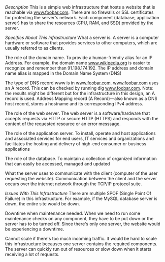 *Description*
This is a simple web infrastructure that hosts a website that is reachable via www.foobar.com. There are no firewalls or SSL certificates for protecting the server's network. Each component (database, application server) has to share the resources (CPU, RAM, and SSD) provided by the server.

*Specifics About This Infrastructure*
What a server is.
A server is a computer hardware or software that provides services to other computers, which are usually referred to as clients.

The role of the domain name.
To provide a human-friendly alias for an IP Address. For example, the domain name www.wikipedia.org is easier to recognize and remember than 91.198.174.192. The IP address and domain name alias is mapped in the Domain Name System (DNS)

The type of DNS record www is in www.foobar.com.
www.foobar.com uses an A record. This can be checked by running dig www.foobar.com.
Note: the results might be different but for the infrastructure in this design, an A record is used.
Address Mapping record (A Record)—also known as a DNS host record, stores a hostname and its corresponding IPv4 address.

The role of the web server.
The web server is a software/hardware that accepts requests via HTTP or secure HTTP (HTTPS) and responds with the content of the requested resource or an error messsage.

The role of the application server.
To install, operate and host applications and associated services for end users, IT services and organizations and facilitates the hosting and delivery of high-end consumer or business applications

The role of the database.
To maintain a collection of organized information that can easily be accessed, managed and updated

What the server uses to communicate with the client (computer of the user requesting the website).
Communication between the client and the server occurs over the internet network through the TCP/IP protocol suite.

*Issues With This Infrastructure*
There are multiple SPOF (Single Point Of Failure) in this infrastructure.
For example, if the MySQL database server is down, the entire site would be down.

Downtime when maintenance needed.
When we need to run some maintenance checks on any component, they have to be put down or the server has to be turned off. Since there's only one server, the website would be experiencing a downtime.

Cannot scale if there's too much incoming traffic.
It would be hard to scale this infrastructure becauses one server contains the required components. The server can quickly run out of resources or slow down when it starts receiving a lot of requests.
